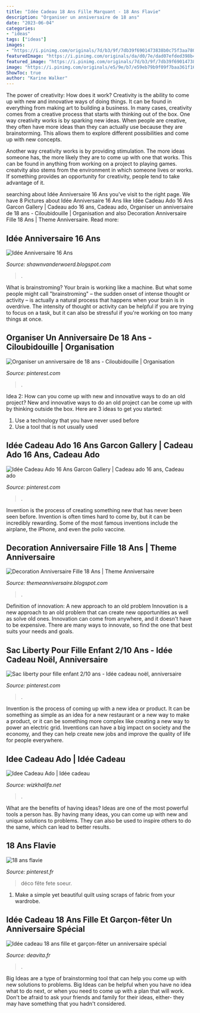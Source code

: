 ```yaml
---
title: "Idée Cadeau 18 Ans Fille Marquant - 18 Ans Flavie"
description: "Organiser un anniversaire de 18 ans"
date: "2023-06-04"
categories:
- "ideas"
tags: ["ideas"]
images:
- "https://i.pinimg.com/originals/7d/b3/9f/7db39f6901473838b0c75f3aa7801f35.jpg"
featuredImage: "https://i.pinimg.com/originals/da/d0/7e/dad07efded398b4e531ad4f2aa04dbed.png"
featured_image: "https://i.pinimg.com/originals/7d/b3/9f/7db39f6901473838b0c75f3aa7801f35.jpg"
image: "https://i.pinimg.com/originals/e5/9e/b7/e59eb79b9f09f7baa361f1674231f3c3.jpg"
ShowToc: true
author: "Karine Walker"
---
```



The power of creativity: How does it work?
Creativity is the ability to come up with new and innovative ways of doing things. It can be found in everything from making art to building a business. In many cases, creativity comes from a creative process that starts with thinking out of the box.
One way creativity works is by sparking new ideas. When people are creative, they often have more ideas than they can actually use because they are brainstorming. This allows them to explore different possibilities and come up with new concepts.

Another way creativity works is by providing stimulation. The more ideas someone has, the more likely they are to come up with one that works. This can be found in anything from working on a project to playing games. creatvity also stems from the environment in which someone lives or works. If something provides an opportunity for creativity, people tend to take advantage of it.

	

		
searching about Idée Anniversaire 16 Ans you've visit to the right page. We have 8 Pictures about Idée Anniversaire 16 Ans like Idée Cadeau Ado 16 Ans Garcon Gallery | Cadeau ado 16 ans, Cadeau ado, Organiser un anniversaire de 18 ans - Ciloubidouille | Organisation and also Decoration Anniversaire Fille 18 Ans | Theme Anniversaire. Read more:
		
    
## Idée Anniversaire 16 Ans

<img loading=lazy src="https://i.pinimg.com/originals/7d/b3/9f/7db39f6901473838b0c75f3aa7801f35.jpg" onerror="this.onerror=null;this.src='https://tse2.mm.bing.net/th?id=OIP.Y3h4f4znOIOZFLfSfwUEagHaNL&amp;pid=15.1';" alt="Idée Anniversaire 16 Ans">

_Source: shawnvanderwoerd.blogspot.com_

>. 

	

What is brainstroming?
Your brain is working like a machine. But what some people might call "brainstroming" – the sudden onset of intense thought or activity – is actually a natural process that happens when your brain is in overdrive. The intensity of thought or activity can be helpful if you are trying to focus on a task, but it can also be stressful if you're working on too many things at once.

    
## Organiser Un Anniversaire De 18 Ans - Ciloubidouille | Organisation

<img loading=lazy src="https://i.pinimg.com/originals/e5/9e/b7/e59eb79b9f09f7baa361f1674231f3c3.jpg" onerror="this.onerror=null;this.src='https://tse2.mm.bing.net/th?id=OIP.VVnUK0fGBpqPOLHk8Ko-uQHaJ3&amp;pid=15.1';" alt="Organiser un anniversaire de 18 ans - Ciloubidouille | Organisation">

_Source: pinterest.com_

>. 

	

Idea 2: How can you come up with new and innovative ways to do an old project?
New and innovative ways to do an old project can be come up with by thinking outside the box. Here are 3 ideas to get you started: 
1. Use a technology that you have never used before 
2. Use a tool that is not usually used 

    
## Idée Cadeau Ado 16 Ans Garcon Gallery | Cadeau Ado 16 Ans, Cadeau Ado

<img loading=lazy src="https://i.pinimg.com/originals/96/c2/b5/96c2b54148972e6152c77f193647ca63.jpg" onerror="this.onerror=null;this.src='https://tse2.mm.bing.net/th?id=OIP.aAKcMOzV8ljfhs4jG3_GZAAAAA&amp;pid=15.1';" alt="Idée Cadeau Ado 16 Ans Garcon Gallery | Cadeau ado 16 ans, Cadeau ado">

_Source: pinterest.com_

>. 

	

Invention is the process of creating something new that has never been seen before. Invention is often times hard to come by, but it can be incredibly rewarding. Some of the most famous inventions include the airplane, the iPhone, and even the polio vaccine.

    
## Decoration Anniversaire Fille 18 Ans | Theme Anniversaire

<img loading=lazy src="https://lh5.googleusercontent.com/proxy/FgV68PhhsD1HFLMu2tXwYi2xrk8zS1TpaZ174yfR_gT6OB7_zVyPidXI138qIPxD2JW1CnL5hwmXr1NU5SkDiGO-VZHkLlbCq3NUD4s=w1200-h630-p-k-no-nu" onerror="this.onerror=null;this.src='https://tse3.mm.bing.net/th?id=OIP.Ade7IDyiu4rLD2koDpfK6wHaFj&amp;pid=15.1';" alt="Decoration Anniversaire Fille 18 Ans | Theme Anniversaire">

_Source: themeanniversaire.blogspot.com_

>. 

	

Definition of innovation: A new approach to an old problem
Innovation is a new approach to an old problem that can create new opportunities as well as solve old ones. Innovation can come from anywhere, and it doesn't have to be expensive. There are many ways to innovate, so find the one that best suits your needs and goals.

    
## Sac Liberty Pour Fille Enfant 2/10 Ans - Idée Cadeau Noël, Anniversaire

<img loading=lazy src="https://i.pinimg.com/originals/da/d0/7e/dad07efded398b4e531ad4f2aa04dbed.png" onerror="this.onerror=null;this.src='https://tse3.mm.bing.net/th?id=OIP.r0xwc-7JmolrDxKs-mVDZAHaE8&amp;pid=15.1';" alt="Sac liberty pour fille enfant 2/10 ans - Idée cadeau noël, anniversaire">

_Source: pinterest.com_

>. 

	

Invention is the process of coming up with a new idea or product. It can be something as simple as an idea for a new restaurant or a new way to make a product, or it can be something more complex like creating a new way to power an electric grid. Inventions can have a big impact on society and the economy, and they can help create new jobs and improve the quality of life for people everywhere.

    
## Idee Cadeau Ado | Idée Cadeau

<img loading=lazy src="https://i.pinimg.com/originals/07/36/95/0736955216fb7b5c5861e872d2e1a056.jpg" onerror="this.onerror=null;this.src='https://tse4.mm.bing.net/th?id=OIP.14xtluoAkVcgxcuEKq3tIAHaLg&amp;pid=15.1';" alt="Idee Cadeau Ado | Idée cadeau">

_Source: wizkhalifa.net_

>. 

	

What are the benefits of having ideas?
Ideas are one of the most powerful tools a person has. By having many ideas, you can come up with new and unique solutions to problems. They can also be used to inspire others to do the same, which can lead to better results.

    
## 18 Ans Flavie

<img loading=lazy src="https://i.pinimg.com/474x/24/5a/f2/245af23996e208aecdba74135e958a2a--birthday-room-surprise-nd-birthday.jpg" onerror="this.onerror=null;this.src='https://tse3.mm.bing.net/th?id=OIP.FgIyI8EAGf7_ZjNjtqSJCwAAAA&amp;pid=15.1';" alt="18 ans flavie">

_Source: pinterest.fr_

>déco fête fete soeur. 

	

1. Make a simple yet beautiful quilt using scraps of fabric from your wardrobe.

    
## Idée Cadeau 18 Ans Fille Et Garçon-fêter Un Anniversaire Spécial

<img loading=lazy src="https://deavita.fr/wp-content/uploads/2015/10/idée-cadeau-18-ans-boite-rouleaux-billets-banque.jpg" onerror="this.onerror=null;this.src='https://tse1.mm.bing.net/th?id=OIP.otY1XGz58WURX1PhUVXlbAHaE8&amp;pid=15.1';" alt="Idée cadeau 18 ans fille et garçon-fêter un anniversaire spécial">

_Source: deavita.fr_

>. 

	

Big Ideas are a type of brainstorming tool that can help you come up with new solutions to problems. Big Ideas can be helpful when you have no idea what to do next, or when you need to come up with a plan that will work. Don't be afraid to ask your friends and family for their ideas, either- they may have something that you hadn't considered.

